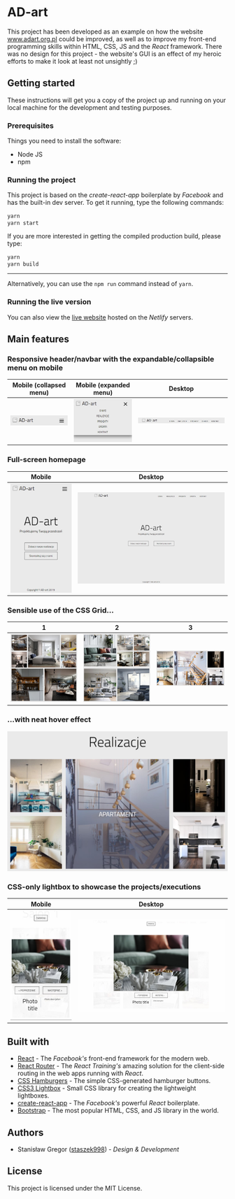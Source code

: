 # AD-art

This project has been developed as an example on how the website www.adart.org.pl could be improved, as well as to improve my front-end programming skills within HTML, CSS, JS and the _React_ framework. There was no design for this project - the website's GUI is an effect of my heroic efforts to make it look at least not unsightly ;)

## Getting started

These instructions will get you a copy of the project up and running on your local machine for the development and testing purposes.

### Prerequisites

Things you need to install the software:

- Node JS
- npm

### Running the project

This project is based on the _create-react-app_ boilerplate by _Facebook_ and has the built-in dev server. To get it running, type the following commands:

```
yarn
yarn start
```

If you are more interested in getting the compiled production build, please type:

```
yarn
yarn build
```

---

Alternatively, you can use the `npm run` command instead of `yarn`.

### Running the live version

You can also view the [live website](https://ad-art.netlify.com/) hosted on the _Netlify_ servers.

## Main features

### Responsive header/navbar with the expandable/collapsible menu on mobile

|                               Mobile (collapsed menu)                               |                                Mobile (expanded menu)                                |                                  Desktop                                   |
| :---------------------------------------------------------------------------------: | :----------------------------------------------------------------------------------: | :------------------------------------------------------------------------: |
| ![Mobile version of the header/navbar](./screenshots/navbar--mobile--collapsed.jpg) | !['Expanded' state of the header/navbar](./screenshots/navbar--mobile--expanded.jpg) | ![Desktop version of the header/navbar](./screenshots/navbar--desktop.jpg) |

### Full-screen homepage

|                               Mobile                               |                               Desktop                                |
| :----------------------------------------------------------------: | :------------------------------------------------------------------: |
| ![Mobile view of the homepage](./screenshots/homepage--mobile.jpg) | ![Desktop view of the homepage](./screenshots/homepage--desktop.jpg) |

### Sensible use of the CSS Grid...

| 1                                                     | 2                                                     | 3                                                     |
| ----------------------------------------------------- | ----------------------------------------------------- | ----------------------------------------------------- |
| ![CSS Grid example 2](./screenshots/grids/grid-2.jpg) | ![CSS Grid example 3](./screenshots/grids/grid-3.jpg) | ![CSS Grid example 1](./screenshots/grids/grid-1.jpg) |

### ...with neat hover effect

![CSS Grid cell hover effect example](./screenshots/hover-effect.jpg)

### CSS-only lightbox to showcase the projects/executions

|                               Mobile                               |                               Desktop                                |
| :----------------------------------------------------------------: | :------------------------------------------------------------------: |
| ![Mobile view of the lightbox](./screenshots/lightbox--mobile.jpg) | ![Desktop view of the lightbox](./screenshots/lightbox--desktop.jpg) |

## Built with

- [React](https://reactjs.org/) - The _Facebook's_ front-end framework for the modern web.
- [React Router](https://reacttraining.com/react-router/) - The _React Training's_ amazing solution for the client-side routing in the web apps running with _React_.
- [CSS Hamburgers](https://jonsuh.com/hamburgers/) - The simple CSS-generated hamburger buttons.
- [CSS3 Lightbox](https://tympanus.net/codrops/2011/12/26/css3-lightbox/) - Small CSS library for creating the lightweight lightboxes.
- [create-react-app](https://github.com/facebook/create-react-app) - The _Facebook's_ powerful _React_ boilerplate.
- [Bootstrap](https://getbootstrap.com/) - The most popular HTML, CSS, and JS library in the world.

## Authors

- Stanisław Gregor ([staszek998](https://github.com/staszek998)) - _Design & Development_

## License

This project is licensed under the MIT License.
